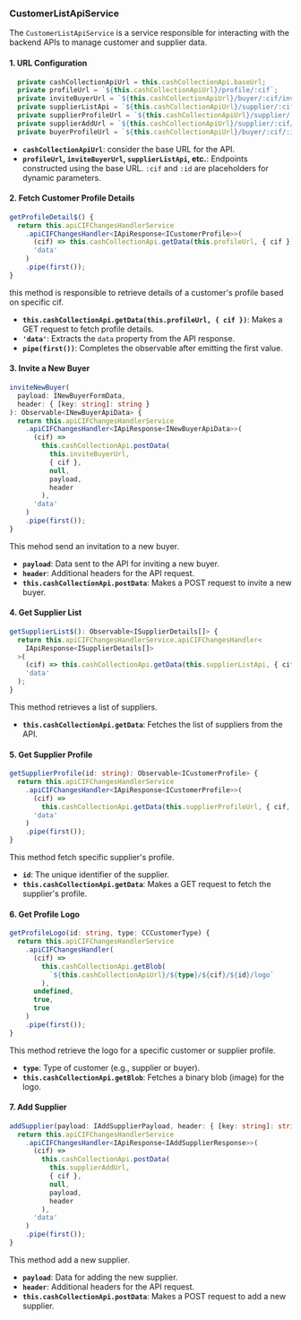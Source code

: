 ### **CustomerListApiService**

The `CustomerListApiService` is a service responsible for interacting with the backend APIs to manage customer and supplier data.


#### **1. URL Configuration**

```typescript
  private cashCollectionApiUrl = this.cashCollectionApi.baseUrl;
  private profileUrl = `${this.cashCollectionApiUrl}/profile/:cif`;
  private inviteBuyerUrl = `${this.cashCollectionApiUrl}/buyer/:cif/invite-buyer`;
  private supplierListApi = `${this.cashCollectionApiUrl}/supplier/:cif`;
  private supplierProfileUrl = `${this.cashCollectionApiUrl}/supplier/:cif/:id/profile`;
  private supplierAddUrl = `${this.cashCollectionApiUrl}/supplier/:cif/add`;
  private buyerProfileUrl = `${this.cashCollectionApiUrl}/buyer/:cif/:id/profile`;
```

- **`cashCollectionApiUrl`**: consider the base URL for the API.
- **`profileUrl`, `inviteBuyerUrl`, `supplierListApi`, etc.**: Endpoints constructed using the base URL. `:cif` and `:id` are placeholders for dynamic parameters.

#### **2. Fetch Customer Profile Details**

```typescript
getProfileDetail$() {
  return this.apiCIFChangesHandlerService
    .apiCIFChangesHandler<IApiResponse<ICustomerProfile>>(
      (cif) => this.cashCollectionApi.getData(this.profileUrl, { cif }),
      'data'
    )
    .pipe(first());
}
```
this method is responsible to retrieve details of a customer's profile based on specific cif.

- **`this.cashCollectionApi.getData(this.profileUrl, { cif })`**: Makes a GET request to fetch profile details.
- **`'data'`**: Extracts the `data` property from the API response.
- **`pipe(first())`**: Completes the observable after emitting the first value.

#### **3. Invite a New Buyer**

```typescript
inviteNewBuyer(
  payload: INewBuyerFormData,
  header: { [key: string]: string }
): Observable<INewBuyerApiData> {
  return this.apiCIFChangesHandlerService
    .apiCIFChangesHandler<IApiResponse<INewBuyerApiData>>(
      (cif) =>
        this.cashCollectionApi.postData(
          this.inviteBuyerUrl,
          { cif },
          null,
          payload,
          header
        ),
      'data'
    )
    .pipe(first());
}
```
This mehod send an invitation to a new buyer.

- **`payload`**: Data sent to the API for inviting a new buyer.
- **`header`**: Additional headers for the API request.
- **`this.cashCollectionApi.postData`**: Makes a POST request to invite a new buyer.

#### **4. Get Supplier List**

```typescript
getSupplierList$(): Observable<ISupplierDetails[]> {
  return this.apiCIFChangesHandlerService.apiCIFChangesHandler<
    IApiResponse<ISupplierDetails[]>
  >(
    (cif) => this.cashCollectionApi.getData(this.supplierListApi, { cif }),
    'data'
  );
}
```
This method retrieves a list of suppliers.

- **`this.cashCollectionApi.getData`**: Fetches the list of suppliers from the API.

#### **5. Get Supplier Profile**

```typescript
getSupplierProfile(id: string): Observable<ICustomerProfile> {
  return this.apiCIFChangesHandlerService
    .apiCIFChangesHandler<IApiResponse<ICustomerProfile>>(
      (cif) =>
        this.cashCollectionApi.getData(this.supplierProfileUrl, { cif, id }),
      'data'
    )
    .pipe(first());
}
```
This method fetch specific supplier's profile.

- **`id`**: The unique identifier of the supplier.
- **`this.cashCollectionApi.getData`**: Makes a GET request to fetch the supplier's profile.

#### **6. Get Profile Logo**

```typescript
getProfileLogo(id: string, type: CCCustomerType) {
  return this.apiCIFChangesHandlerService
    .apiCIFChangesHandler(
      (cif) =>
        this.cashCollectionApi.getBlob(
          `${this.cashCollectionApiUrl}/${type}/${cif}/${id}/logo`
        ),
      undefined,
      true,
      true
    )
    .pipe(first());
}
```

This method retrieve the logo for a specific customer or supplier profile.

- **`type`**: Type of customer (e.g., supplier or buyer).
- **`this.cashCollectionApi.getBlob`**: Fetches a binary blob (image) for the logo.

#### **7. Add Supplier**

```typescript
addSupplier(payload: IAddSupplierPayload, header: { [key: string]: string }) {
  return this.apiCIFChangesHandlerService
    .apiCIFChangesHandler<IApiResponse<IAddSupplierResponse>>(
      (cif) =>
        this.cashCollectionApi.postData(
          this.supplierAddUrl,
          { cif },
          null,
          payload,
          header
        ),
      'data'
    )
    .pipe(first());
}
```
This method add a new supplier.

- **`payload`**: Data for adding the new supplier.
- **`header`**: Additional headers for the API request.
- **`this.cashCollectionApi.postData`**: Makes a POST request to add a new supplier.
